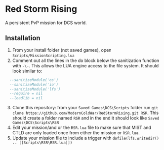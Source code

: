 # Red Storm Rising

A persistent PvP mission for DCS world.

## Installation

 1. From your install folder (not saved games), open `Scripts/MissionScripting.lua`
 2. Comment out all the lines in the do block below the sanitization function with `-\-`.  This allows the LUA engine access to the file system. It should look similar to:
```lua
  --sanitizeModule('os')
  --sanitizeModule('io')
  --sanitizeModule('lfs')
  --require = nil
  --loadlib = nil
```
 3. Clone this repository: from your `Saved Games\DCS\Scripts` folder run `git clone https://github.com/ModernColdWar/RedStormRising.git RSR`.  This should create a folder named `RSR` and in the end it should look like `Saved Games\DCS\Scripts\RSR`
 4. Edit your mission/and or the `RSR.lua` file to make sure that MIST and CTLD are only loaded once from either the mission or `RSR.lua`.
 4. Update your mission file to include a trigger with `dofile(lfs.writedir() .. [[Scripts\RSR\RSR.lua]])`

